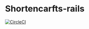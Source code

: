 # Shortencarfts-rails

[![CircleCI](https://circleci.com/gh/Dimetriu/Shortencrafts-rails.svg?style=svg)](https://circleci.com/gh/Dimetriu/Shortencrafts-rails)

